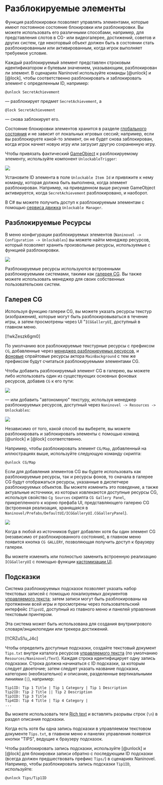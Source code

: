 # Разблокируемые элементы

Функция разблокировки позволяет управлять элементами, которые имеют постоянное состояние блокировки или разблокировки. Вы можете использовать его различными способами, например, для представления слотов в CG- или видеогалерее, достижений, советов и других систем, где некоторвый объект должен быть в состоянии стать разблокированным или активированным, когда игрок выполняет требуемое условие.

Каждый разблокируемый элемент представлен строковым идентификатором и булевым значением, указывающим, разблокирован ли элемент. В сценариях Naninovel используйте команды [@unlock] и [@lock], чтобы соответственно разблокировать и заблокировать элемент с определенным ID, например:

```
@unlock SecretAchievement
```
— разблокирует предмет `SecretAchievement`, а
```
@lock SecretAchievement
```
— снова заблокирует его.

Состояние блокировки элементов хранится в разделе [глобального состояния](/ru/guide/state-management.md#global-state) и не зависит от локальных игровых сессий; например, если вы разблокируете какой-то элемент, он не будет снова заблокирован, когда игрок начнет новую игру или загрузит другую сохраненную игру.

Чтобы привязать фактический [GameObject](https://docs.unity3d.com/Manual/class-GameObject.html) к разблокируемому элементу, используйте компонент `UnlockableTrigger`:

![](https://i.gyazo.com/9e92d5296e5f07d68ce6122ccb1da34a.png)

Установите ID элемента в поле `Unlockable Item Id` и привяжите к нему команду, которая должна быть выполнена, когда элемент разблокирован. Например, на приведенном выше рисунке GameObject активируется, когда `SecretAchievement` разблокировано, и наоборот.

В C# вы можете получить доступ к разблокируемым элементам с помощью [сервиса движка](/ru/guide/engine-services.md) `Unlockable Manager`.

## Разблокируемые Ресурсы

В меню конфигурации разблокируемых элементов (`Naninovel -> Configuration -> Unlockables`) вы можете найти менеджер ресурсов, который позволяет хранить произвольные ресурсы, используемые с функцией разблокировки.

![](https://i.gyazo.com/17fa198861ed72de3ab1f9dc6b02b3d8.png)

Разблокируемые ресурсы используются встроенными разблокируемыми системами, такими как [галерея CG](/ru/guide/unlockable-items.md#cg-gallery). Вы также можете использовать менеджер для своих собственных пользовательских систем.

## Галерея CG

Используя функцию галереи CG, вы можете указать ресурсы текстур (изображения), которые могут быть разблокировываться в течение игры, а затем просмотрены через UI "`ICGGalleryUI`, доступный в главном меню.

[!!wkZeszk6gm0]

По умолчанию все разблокируемые текстурные ресурсы с префиксом `CG`, добавленные через [менеджер разблокируемых ресурсов](/ru/guide/unlockable-items.md#unlockable-resources), и [фоновые](/ru/guide/backgrounds.md) спрайтовые ресурсы актора `MainBackground` с тем же префиксом будут считаться разблокируемыми элементами CG.

Чтобы добавить разблокируемый элемент CG в галерею, вы можете либо использовать один из существующих основных фоновых ресурсов, добавив `CG` к его пути:

![](https://i.gyazo.com/83a6eff3f91c05027ba1fbc5098e03c2.png)

— или добавить "автономную" текстуру, используя менеджер разблокируемых ресурсов, доступный через `Naninovel -> Resources -> Unlockables`:

![](https://i.gyazo.com/236bddfd0a02c18b94153cfb7189a877.png)

Независимо от того, какой способ вы выберете, вы можете разблокировать и заблокировать элементы с помощью команд [@unlock] и [@lock] соответственно.

Например, чтобы разблокировать элемент `CG/Map`, добавленный на иллюстрациях выше, используйте следующую команду скрипта:

```
@unlock CG/Map
```

Если для добавления элементов CG вы будете использовать как разблокируемые ресурсы, так и ресурсы фонов, то сначала в галерее CG будут отображаться ресурсы, указанные в диспетчере разблокируемых объектов. Вы можете изменить это поведение, а также актуальные источники, из которых извлекаются доступные ресурсы CG, используя свойство `Cg Sources` скрипта `CG Gallery Panel`, прикрепленного к корню префаба UI, представляющего галерею CG (встроенная реализация, хранящаяся в `Naninovel/Prefabs/DefaultUI/ICGGalleryUI.CGGalleryPanel`).

![](https://i.gyazo.com/c62c69eea8d6b1147aacb178dcaa9347.png)

Когда в любой из источников будет добавлен хотя бы один элемент CG (независимо от разблокированного состояния), в главном меню появится кнопка `CG GALLERY`, позволяющая получить доступ к браузеру галереи.

Вы можете изменить или полностью заменить встроенную реализацию `ICGGalleryUI` с помощью функции [кастомизации UI](/ru/guide/user-interface.md#ui-customization).

## Подсказки

Система разблокируемых подсказок позволяет указать набор текстовых записей с помощью локализуемых документов [управляемого текста](/ru/guide/managed-text.md); затем записи могут быть разблокированы на протяжении всей игры и просмотрены через пользовательский интерфейс `ITipsUI`, доступный из главного меню и панелей управления текстовым принтером.

Эта система может быть использована для создания внутриигрового словаря/энциклопедии или трекера достижений.

[!!CRZuS1u_J4c]

Чтобы определить доступные подсказки, создайте текстовый документ `Tips.txt` внутри каталога ресурсов [управляемого текста](/ru/guide/managed-text.md) (по умолчанию `Resources/Naninovel/Text`). Каждая строка идентифицирует одну запись подсказки. Строка должна начинаться с ID подсказки, за которым следует двоеточие; затем следует указать название подсказки, категорию (необязательно) и описание, разделенные вертикальными линиями (`|`), например:

```
Tip1ID: Tip 1 Title | Tip 1 Category | Tip 1 Description
Tip2ID: Tip 2 Title || Tip 2 Description
Tip3ID: Tip 3 Title 
Tip4ID: Tip 4 Title | Tip 4 Category |
...
```

Вы можете использовать теги [Rich text](https://docs.unity3d.com/Manual/StyledText.html) и вставлять разрывы строк (`\n`) в раздел описания подсказки.

Когда есть хотя бы одна запись подсказки в управляемом текстовом документе `Tips.txt`, в главном меню и панелях управления появятся кнопки "TIPS", ведущие к браузеру подсказок.

Чтобы разблокировать запись подсказки, используйте [@unlock] и [@lock] для блокировки записи обратно с последующим ID подсказки (всегда должен предшествовать префикс `Tips/`) в сценариях Naninovel. Например, чтобы разблокировать запись подсказки `Tip1ID`, используйте:

```
@unlock Tips/Tip1ID
```